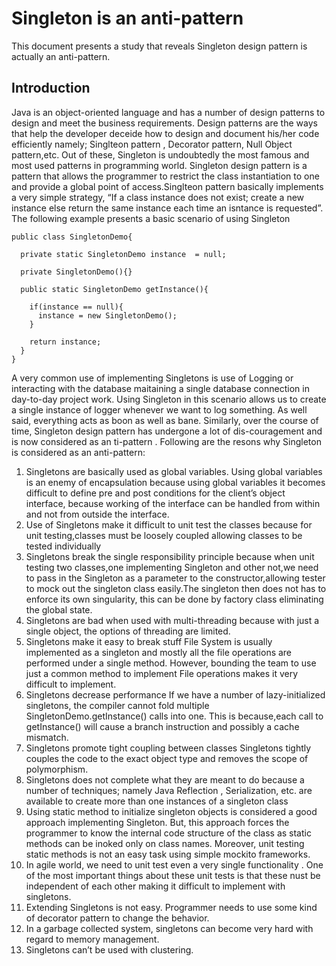 # **Singleton is an anti-pattern**
This document presents a study that reveals Singleton design pattern is actually an anti-pattern.

## **Introduction**

Java is an object-oriented language and has a  number of design patterns to design and  meet the business requirements. Design patterns are the ways that help the developer deceide how to design and document his/her code efficiently namely; Singlteon pattern , Decorator  pattern, Null Object pattern,etc. Out of these, Singleton is undoubtedly the most famous and most used patterns in programming world. Singleton design pattern is a pattern that allows the programmer to restrict the class instantiation to one and provide a global point of access.Singlteon pattern basically implements a very simple strategy, “If a class instance does not exist; create a new instance else return the same instance each time an isntance is requested”. The following example presents a basic scenario of using Singleton

```
public class SingletonDemo{                                                           

  private static SingletonDemo instance  = null;              

  private SingletonDemo(){}                                            

  public static SingletonDemo getInstance(){        

    if(instance == null){                                                                    
      instance = new SingletonDemo();
    }                              

    return instance;           
  }
}
 ```

A very common use of implementing Singletons is use of Logging or interacting with the database maitaining a single database connection in day-to-day project work. Using Singleton in this scenario allows us to create a single instance of logger whenever we want to log something. As well said, everything acts as boon as well as bane. Similarly, over the course of time, Singleton design pattern has undergone a lot of dis-couragement and is now considered as an ti-pattern . Following are the resons why Singleton is considered as an anti-pattern:

1. Singletons are basically used as global variables. Using global variables is an enemy of encapsulation because using global variables it becomes difficult to define pre and post conditions for the client’s object interface, because working of the interface can be handled from within and  not from outside the interface.
1. Use of Singletons make it difficult to unit test the classes because for unit testing,classes must be loosely coupled allowing classes to be tested individually
1. Singletons break the single responsibility principle because when unit testing two classes,one implementing Singleton and other not,we need to pass in the Singleton as a parameter to the constructor,allowing tester to mock out the singleton class easily.The singleton then does not has to enforce its own singularity, this can be done by factory class eliminating the global state.
1. Singletons are bad when used with multi-threading because with just a single object, the options of threading are limited.
1. Singletons make it easy to break stuff File System is usually implemented as a singleton and mostly all the file operations are performed under a single method. However, bounding the team to use just a common method to implement File operations makes it very difficult to implement.
1. Singletons decrease performance If we have a number of lazy-initialized singletons, the compiler cannot fold  multiple SingletonDemo.getInstance() calls into one. This is because,each call to getInstance()  will cause a branch instruction and possibly a cache mismatch.
1. Singletons promote tight coupling between classes Singletons tightly couples the code to the exact object type and removes the scope of polymorphism.
1. Singletons does not complete what they are meant to do because a number of techniques; namely Java Reflection , Serialization, etc. are available to create more than one instances of a singleton class
1. Using static method to initialize singleton objects is considered a good approach implementing Singleton. But, this approach forces the programmer to know the internal code structure of the class as static methods can be inoked only on class names. Moreover, unit testing static methods is not an easy task using simple mockito frameworks.
1. In agile world, we need to unit test even a very single functionality . One of the most important things about these unit tests is that these nust be independent of each other making it difficult to implement with singletons.
1. Extending Singletons is not easy. Programmer needs to use some kind of decorator pattern to change the behavior.
1. In a garbage collected system, singletons can become very hard with regard to memory management.
1. Singletons can’t be used with clustering.
